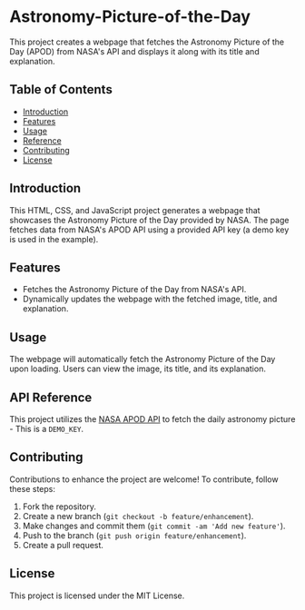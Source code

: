 # Astronomy-Picture-of-the-Day

This project creates a webpage that fetches the Astronomy Picture of the Day (APOD) from NASA's API and displays it along with its title and explanation.

## Table of Contents

- [Introduction](#introduction)
- [Features](#features)
- [Usage](#usage)
- [Reference](#api-reference)
- [Contributing](#contributing)
- [License](#license)

## Introduction

This HTML, CSS, and JavaScript project generates a webpage that showcases the Astronomy Picture of the Day provided by NASA. The page fetches data from NASA's APOD API using a provided API key (a demo key is used in the example).

## Features

- Fetches the Astronomy Picture of the Day from NASA's API.
- Dynamically updates the webpage with the fetched image, title, and explanation.

## Usage

The webpage will automatically fetch the Astronomy Picture of the Day upon loading. Users can view the image, its title, and its explanation.

## API Reference

This project utilizes the [NASA APOD API](https://api.nasa.gov/planetary/apod) to fetch the daily astronomy picture - This is a `DEMO_KEY`.

## Contributing

Contributions to enhance the project are welcome! To contribute, follow these steps:

1. Fork the repository.
2. Create a new branch (`git checkout -b feature/enhancement`).
3. Make changes and commit them (`git commit -am 'Add new feature'`).
4. Push to the branch (`git push origin feature/enhancement`).
5. Create a pull request.

## License
This project is licensed under the MIT License.
